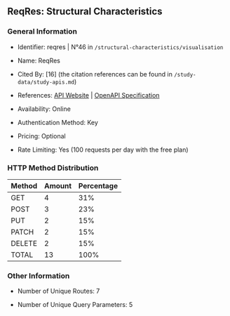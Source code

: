 ## ReqRes: Structural Characteristics

### General Information

- Identifier: reqres | N°46 in `/structural-characteristics/visualisation`

- Name: ReqRes

- Cited By: [16] (the citation references can be found in `/study-data/study-apis.md`)

- References: [API Website](https://reqres.in) | [OpenAPI Specification](https://www.postman.com/reqresapi/reqres/collection/rli8ped/reqres-api)

- Availability: Online

- Authentication Method: Key

- Pricing: Optional

- Rate Limiting: Yes (100 requests per day with the free plan)

### HTTP Method Distribution

| Method | Amount | Percentage |
|--------|--------|------------|
| GET | 4 | 31% |
| POST | 3 | 23% |
| PUT | 2 | 15% |
| PATCH | 2 | 15% |
| DELETE | 2 | 15% |
| TOTAL | 13 | 100% |

### Other Information

- Number of Unique Routes: 7

- Number of Unique Query Parameters: 5
